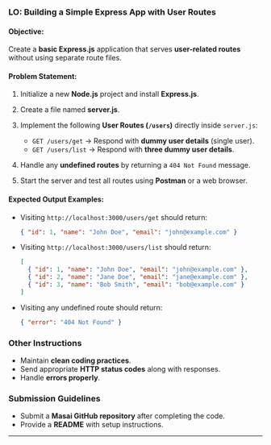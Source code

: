 
### **LO: Building a Simple Express App with User Routes**  

#### **Objective:**  
Create a **basic Express.js** application that serves **user-related routes** without using separate route files.  

#### **Problem Statement:**  

1. Initialize a new **Node.js** project and install **Express.js**.  
2. Create a file named **server.js**.  
3. Implement the following **User Routes (`/users`)** directly inside `server.js`:  

   - `GET /users/get` → Respond with **dummy user details** (single user).  
   - `GET /users/list` → Respond with **three dummy user details**.  

4. Handle any **undefined routes** by returning a `404 Not Found` message.  
5. Start the server and test all routes using **Postman** or a web browser.  

#### **Expected Output Examples:**  

- Visiting `http://localhost:3000/users/get` should return:  
  ```json
  { "id": 1, "name": "John Doe", "email": "john@example.com" }
  ```  

- Visiting `http://localhost:3000/users/list` should return:  
  ```json
  [
    { "id": 1, "name": "John Doe", "email": "john@example.com" },
    { "id": 2, "name": "Jane Doe", "email": "jane@example.com" },
    { "id": 3, "name": "Bob Smith", "email": "bob@example.com" }
  ]
  ```  

- Visiting any undefined route should return:  
  ```json
  { "error": "404 Not Found" }
  ```  

### **Other Instructions**  
- Maintain **clean coding practices**.  
- Send appropriate **HTTP status codes** along with responses.  
- Handle **errors properly**.  

### **Submission Guidelines**  
- Submit a **Masai GitHub repository** after completing the code.  
- Provide a **README** with setup instructions.  

---

